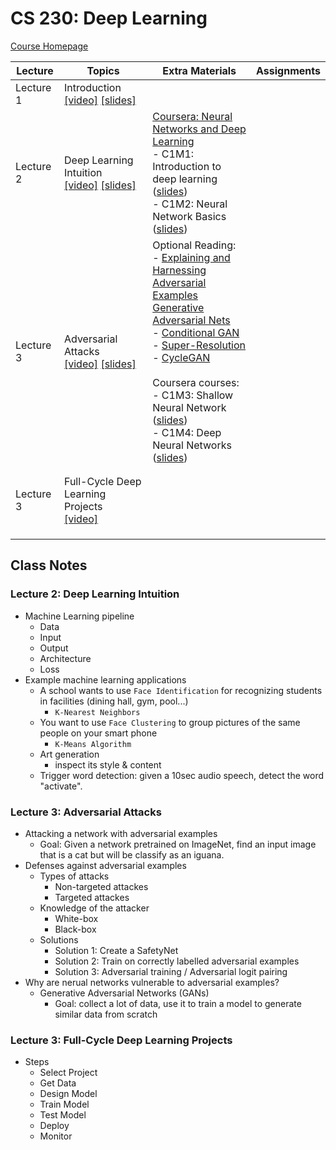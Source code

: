 # CS 230: Deep Learning

[Course Homepage](https://cs230.stanford.edu)

| Lecture | Topics | Extra Materials | Assignments |
| ---- | ---- | ---- | ---- |
| Lecture 1 | Introduction <br> [[video]](https://www.youtube.com/watch?v=PySo_6S4ZAg&list=PLoROMvodv4rOABXSygHTsbvUz4G_YQhOb) [[slides]](./slides/lecture_1.pdf) |  | |
| Lecture 2 | Deep Learning Intuition <br> [[video]]() [[slides]](./slides/lecture_2.pdf) | [Coursera: Neural Networks and Deep Learning](https://www.coursera.org/learn/neural-networks-deep-learning?specialization=deep-learning) <br> - C1M1: Introduction to deep learning ([slides](./slides/C1M1.pdf)) <br> - C1M2: Neural Network Basics ([slides](./slides/C1M2.pdf)) | |
| Lecture 3 | Adversarial Attacks <br> [[video]]() [[slides]](./slides/lecture_3.pdf) | Optional Reading: <br> - [Explaining and Harnessing Adversarial Examples](https://arxiv.org/pdf/1412.6572.pdf) <br> [Generative Adversarial Nets](https://arxiv.org/pdf/1406.2661.pdf) <br> - [Conditional GAN](https://arxiv.org/pdf/1611.07004.pdf) <br> - [Super-Resolution](https://arxiv.org/pdf/1609.04802.pdf) <br> - [CycleGAN](https://arxiv.org/pdf/1703.10593.pdf) <br><br> Coursera courses: <br> - C1M3: Shallow Neural Network ([slides](./slides/C1M3.pdf)) <br> - C1M4: Deep Neural Networks ([slides](./slides/C1M4.pdf))  | |
| | | | |
| | | | |
| Lecture 3 | Full-Cycle Deep Learning Projects <br> [[video]](https://www.youtube.com/watch?v=JUJNGv_sb4Y&list=PLoROMvodv4rOABXSygHTsbvUz4G_YQhOb&index=3&pp=iAQB) | | |
| | | | |
| | | | |
| | | | |


## Class Notes

### Lecture 2: Deep Learning Intuition

- Machine Learning pipeline
  - Data
  - Input
  - Output
  - Architecture
  - Loss
- Example machine learning applications
  - A school wants to use `Face Identification` for recognizing students in facilities (dining hall, gym, pool...)
    - `K-Nearest Neighbors`
  - You want to use `Face Clustering` to group pictures of the same people on your smart phone 
    - `K-Means Algorithm`
  - Art generation
    - inspect its style & content
  - Trigger word detection: given a 10sec audio speech, detect the word "activate".


### Lecture 3: Adversarial Attacks

- Attacking a network with adversarial examples
  - Goal: Given a network pretrained on ImageNet, find an input image that is a cat but will be classify as an iguana.
- Defenses against adversarial examples
  - Types of attacks
    - Non-targeted attackes
    - Targeted attackes
  - Knowledge of the attacker
    - White-box 
    - Black-box
  - Solutions
    - Solution 1: Create a SafetyNet
    - Solution 2: Train on correctly labelled adversarial examples
    - Solution 3: Adversarial training / Adversarial logit pairing
- Why are nerual networks vulnerable to adversarial examples? 
  - Generative Adversarial Networks (GANs)
    - Goal: collect a lot of data, use it to train a model to generate similar data from scratch

### Lecture 3:  Full-Cycle Deep Learning Projects

- Steps
  - Select Project
  - Get Data
  - Design Model
  - Train Model
  - Test Model
  - Deploy
  - Monitor